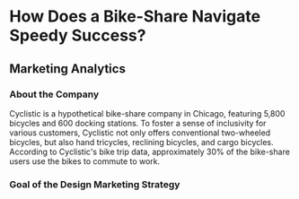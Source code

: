 # How Does a Bike-Share Navigate Speedy Success?
## Marketing Analytics

### About the Company
Cyclistic is a hypothetical bike-share company in Chicago, featuring 5,800 bicycles and 600 docking stations. To foster a sense of inclusivity for various customers, Cyclistic not only offers conventional two-wheeled bicycles, but also hand tricycles, reclining bicycles, and cargo bicycles. According to Cyclistic's bike trip data, approximately 30% of the bike-share users use the bikes to commute to work. 

### Goal of the Design Marketing Strategy
